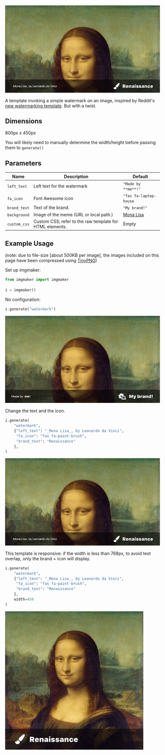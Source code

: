 ![](img/watermark2.png)

A template invoking a simple watermark on an image, inspired by Reddit's [new watermarking template](https://www.reddit.com/r/assholedesign/comments/e1d50c/reddit_watermarking_any_image_you_save_off_the_app/). But with a twist.

## Dimensions

800px x 450px

You will likely need to manually determine the width/height before passing them to `generate()`

## Parameters

| Name         | Description                                              | Default                                              |
| ------------ | -------------------------------------------------------- | ---------------------------------------------------- |
| `left_text`  | Left text for the watermark                              | `"Made by **me**!"`                                  |
| `fa_icon`    | Font Awesome icon                                        | `"fas fa-laptop-house`                               |
| `brand_text` | Text of the brand.                                       | `"My brand!"`                                        |
| `background` | Image of the meme (URL or local path.)                   | [Mona Lisa](https://en.wikipedia.org/wiki/Mona_Lisa) |
| `custom_css` | Custom CSS; refer to the raw template for HTML elements. | Empty                                                |

## Example Usage

(note: due to file-size [about 500KB per image], the images included on this page have been compressed using [TinyPNG](https://tinypng.com))

Set up imgmaker:

```python
from imgmaker import imgmaker

i = imgmaker()
```

No configuration:

```python
i.generate("watermark")
```

![](img/watermark1.png)

Change the text and the icon.

```python
i.generate(
    "watermark",
    {"left_text": "_Mona Lisa_, by Leonardo da Vinci",
     "fa_icon": "fas fa-paint-brush",
     "brand_text": "Renaissance"
    },
)
```

![](img/watermark2.png)

This template is responsive: if the width is less than 768px, to avoid text overlap, only the brand + icon will display.

```python
i.generate(
    "watermark",
    {"left_text": "_Mona Lisa_, by Leonardo da Vinci",
     "fa_icon": "fas fa-paint-brush",
     "brand_text": "Renaissance"
    },
    width=450
)
```

![](img/watermark3.png)

